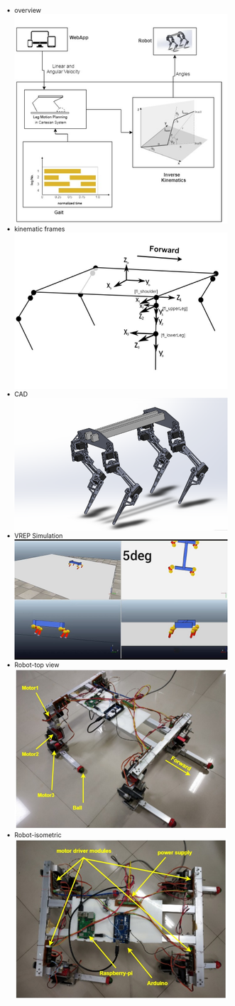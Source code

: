 
- overview 
![](ControlFlow(2).jpg)  
- kinematic frames  
![](quadruped_frame_assignment.jpg)  
- CAD  
![](robot_cad.png)  
- VREP Simulation  
![](vrep-5deg_slope.png)  
- Robot-top view  
![](actualRobot-labeled.jpg)  
- Robot-isometric  
![](actualRobotTop-labeled.jpg)  
